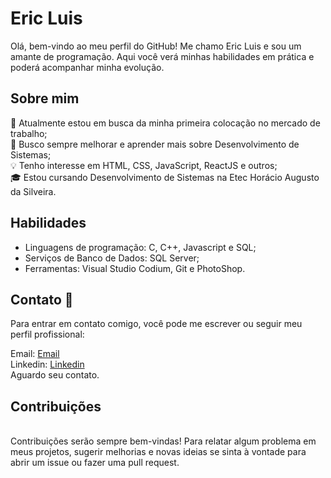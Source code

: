 <h1>Eric Luis</h1>

<p>Olá, bem-vindo ao meu perfil do GitHub! Me chamo Eric Luis e sou um amante de programação. Aqui você verá minhas habilidades em prática e poderá acompanhar minha evolução. </p>
<h2>Sobre mim</h2>

🔭 Atualmente estou em busca da minha primeira colocação no mercado de trabalho;<br>
🌱 Busco sempre melhorar e aprender mais sobre Desenvolvimento de Sistemas;<br>
💡 Tenho interesse em HTML, CSS, JavaScript, ReactJS e outros;<br>
🎓 Estou cursando Desenvolvimento de Sistemas na Etec Horácio Augusto da Silveira.<br>

<h2>Habilidades</h2>
<ul>
<li>Linguagens de programação: C, C++, Javascript e SQL;<br></li>
<li>Serviços de Banco de Dados: SQL Server;<br></li>
<li>Ferramentas: Visual Studio Codium, Git e PhotoShop.<br></li>
</ul>

<h2>Contato 📩</h2>
Para entrar em contato comigo, você pode me escrever ou seguir meu perfil profissional:<br>

Email: <a href="ericluismauricio@gmail.com">Email</a><br>
Linkedin: <a href="https://www.linkedin.com/in/eric-luis-da-silva-mauricio-142624279/">Linkedin</a><br>
Aguardo seu contato.<br>

<h2>Contribuições</h2>
<br>
Contribuições serão sempre bem-vindas! Para relatar algum problema em meus projetos, sugerir melhorias e novas ideias se sinta à vontade para abrir um issue ou fazer uma pull request.
